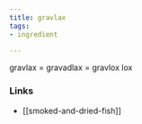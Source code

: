 ```yaml
---
title: gravlax
tags:
- ingredient

---
```

gravlax = gravadlax = gravlox lox

### Links

* [[smoked-and-dried-fish]]
